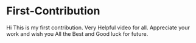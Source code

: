 # First-Contribution
Hi This is my first contribution. Very Helpful video for all.
Appreciate your work and wish you All the Best and Good luck for future.